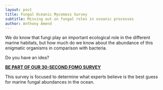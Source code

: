 ```yaml
---
layout: post
title: Fungal Oceanic Mycomass Survey
subtitle: Missing out on fungal roles in oceanic processes
author: Anthony Amend
---
```



We do know that fungi play an important ecological role in the different marine habitats, but how much do we know about the abundance of this enigmatic organisms in comparison with bacteria.

Do you have an idea?

**[BE PART OF OUR 30-SECOND FOMO SURVEY](https://docs.google.com/forms/d/e/1FAIpQLSe2Foqz4VMbbeQojWvOOLiADWIbCs5Dtb0AjqMjC01AsrXp-A/viewform?pli=1)**

This survey is focused to determine what experts believe is the best guess for marine fungal abundances in the ocean.



